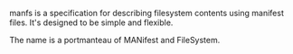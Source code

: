 manfs is a specification for describing filesystem contents using manifest
files. It's designed to be simple and flexible.

The name is a portmanteau of MANifest and FileSystem.
